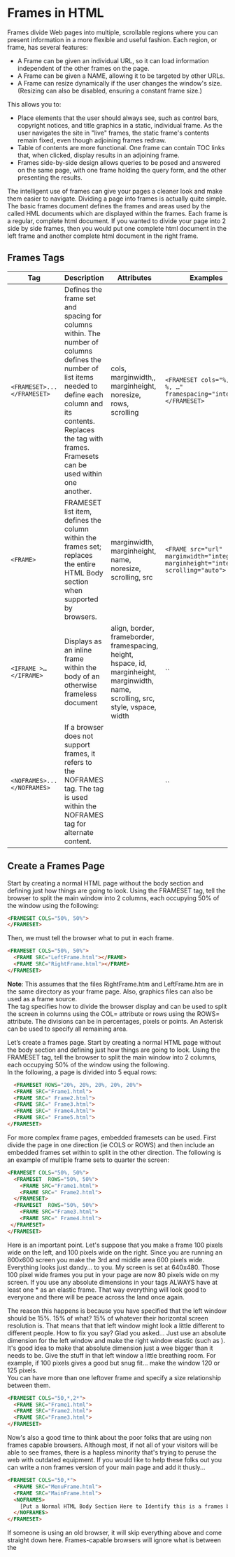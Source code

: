 # Frames in HTML

Frames divide Web pages into multiple, scrollable regions where you can present information in a more flexible and useful fashion. Each region, or frame, has several features: 

- A Frame can be given an individual URL, so it can load information independent of the other frames on the page.  
- A Frame can be given a NAME, allowing it to be targeted by other URLs.  
- A Frame can resize dynamically if the user changes the window's size. (Resizing can also be disabled, ensuring a constant frame size.)   
  
This allows you to: 

- Place elements that the user should always see, such as control bars, copyright notices, and title graphics in a static, individual frame. As the user navigates the site in "live" frames, the static frame's contents remain fixed, even though adjoining frames redraw.  
- Table of contents are more functional. One frame can contain TOC links that, when clicked, display results in an adjoining frame.  
- Frames side-by-side design allows queries to be posed and answered on the same page, with one frame holding the query form, and the other presenting the results.  

The intelligent use of frames can give your pages a cleaner look and make them easier to navigate. Dividing a page into frames is actually quite simple. The basic frames document defines the frames and areas used by the called HML documents which are displayed within the frames. Each frame is a regular, complete html document. If you wanted to divide your page into 2 side by side frames, then you would put one complete html document in the left frame and another complete html document in the right frame. 

## Frames Tags
| Tag | Description | Attributes | Examples |  
| --- | --- | --- | --- |  
| `<FRAMESET>...</FRAMESET>` | Defines the frame set and spacing for columns within. The number of columns defines the number of list items needed to define each column and its contents. Replaces the <body> tag with frames. Framesets can be used within one another. | cols, marginwidth,, marginheight, noresize, rows, scrolling | `<FRAMESET cols="%, %, %, …" framespacing="integer"> </FRAMESET>` |  
| `<FRAME>` | FRAMESET list item, defines the column within the frames set; replaces the entire HTML Body section when supported by browsers. | marginwidth, marginheight, name, noresize, scrolling, src | `<FRAME src="url" marginwidth="integer" marginheight="integert" scrolling="auto">` |  
| `<IFRAME >…</IFRAME>` | Displays as an inline frame within the body of an otherwise frameless document | align, border, frameborder, framespacing, height, hspace, id, marginheight, marginwidth, name, scrolling, src, style, vspace, width | `` |  
| `<NOFRAMES>...</NOFRAMES>` | If a browser does not support frames, it refers to the NOFRAMES tag. The <BODY> tag is used within the NOFRAMES tag for alternate content. |  | `` |  

## Create a Frames Page
Start by creating a normal HTML page without the body section and defining just how things are going to look. Using the FRAMESET tag, tell the browser to split the main window into 2 columns, each occupying 50% of the window using the following:
```html
<FRAMESET COLS="50%, 50%">
</FRAMESET> 
```
Then, we must tell the browser what to put in each frame. 
```html
<FRAMESET COLS="50%, 50%">
  <FRAME SRC="LeftFrame.html"></FRAME>
  <FRAME SRC="RightFrame.html"></FRAME>
</FRAMESET> 
```
**Note**: This assumes that the files RightFrame.htm and LeftFrame.htm are in the same directory as your frame page. Also, graphics files can also be used as a frame source.  
The <FRAMESET> tag specifies how to divide the browser display and can be used to split the screen in columns using the COL= attribute or rows using the ROWS= attribute. The divisions can be in percentages, pixels or points. An Asterisk can be used to specify all remaining area.  

Let’s create a frames page. Start by creating a normal HTML page without the body section and defining just how things are going to look. Using the FRAMESET tag, tell the browser to split the main window into 2 columns, each occupying 50% of the window using the following.   
In the following, a page is divided into 5 equal rows:  
```html
  <FRAMESET ROWS="20%, 20%, 20%, 20%, 20%">
  <FRAME SRC="Frame1.html">
  <FRAME SRC=" Frame2.html">
  <FRAME SRC=" Frame3.html">
  <FRAME SRC=" Frame4.html">
  <FRAME SRC=" Frame5.html">
</FRAMESET> 
```
    
For more complex frame pages, embedded framesets can be used. First divide the page in one direction (ie COLS or ROWS) and then include an embedded frames set within to split in the other direction. The following is an example of multiple frame sets to quarter the screen:  
```html
<FRAMESET COLS="50%, 50%">
  <FRAMESET  ROWS="50%, 50%">
    <FRAME SRC="Frame1.html">
    <FRAME SRC=" Frame2.html">
  </FRAMESET>
  <FRAMESET  ROWS="50%, 50%">
    <FRAME SRC="Frame3.html">
    <FRAME SRC=" Frame4.html">
 </FRAMESET>
</FRAMESET> 
```

Here is an important point. Let's suppose that you make a frame 100 pixels wide on the left, and 100 pixels wide on the right. Since you are running an 800x600 screen you make the 3rd and middle area 600 pixels wide. Everything looks just dandy... to you. My screen is set at 640x480. Those 100 pixel wide frames you put in your page are now 80 pixels wide on my screen. If you use any absolute dimensions in your <FRAMESET> tags ALWAYS have at least one * as an elastic frame. That way everything will look good to everyone and there will be peace across the land once again.  

The reason this happens is because you have specified that the left window should be 15%. 15% of what? 15% of whatever their horizontal screen resolution is. That means that that left window might look a little different to different people. How to fix you say? Glad you asked... Just use an absolute dimension for the left window and make the right window elastic (such as <FRAMESET COLS="120,*">). It's good idea to make that absolute dimension just a wee bigger than it needs to be. Give the stuff in that left window a little breathing room. For example, if 100 pixels gives a good but snug fit... make the window 120 or 125 pixels.   
You can have more than one leftover frame and specify a size relationship between them.   
```html
<FRAMESET COLS="50,*,2*">
  <FRAME SRC="Frame1.html">
  <FRAME SRC="Frame2.html">
  <FRAME SRC="Frame3.html">
</FRAMESET> 
```
Now's also a good time to think about the poor folks that are using non frames capable browsers. Although most, if not all of your visitors will be able to see frames, there is a hapless minority that's trying to peruse the web with outdated equipment. If you would like to help these folks out you can write a non frames version of your main page and add it thusly... 
```html
<FRAMESET COLS="50,*">
  <FRAME SRC="MenuFrame.html">
  <FRAME SRC="MainFrame.html">
  <NOFRAMES>
    [Put a Normal HTML Body Section Here to Identify this is a frames based page !]
  </NOFRAMES>
</FRAMESET>
```
If someone is using an old browser, it will skip everything above and come straight down here. Frames-capable browsers will ignore what is between the <NOFRAMES> tags.   
With the exception of frameset and frame attributes, this covers the basic frames page.  

## Syntax - Names, Targets, and Window Control
Frames divide Web pages into multiple, scrollable regions where you can present information in a more flexible and useful fashion. Each region, or frame, has several features: 
    
- A Frame can be given an individual URL, so it can load information independent of the other frames on the page. 
- A Frame can be given a NAME, allowing it to be targeted by other URLs. 
- A Frame can resize dynamically if the user changes the window's size. (Resizing can also be disabled, ensuring a constant frame size.) 
- This allows you to: 
- Place elements that the user should always see, such as control bars, copyright notices, and title graphics in a static, individual frame. As the user navigates the site in "live" frames, the static frame's contents remain fixed, even though adjoining frames redraw. 
- Table of contents are more functional. One frame can contain TOC links that, when clicked, display results in an adjoining frame. 
- Frames side-by-side design allows queries to be posed and answered on the same page, with one frame holding the query form, and the other presenting the results. 


## Fine Tune Your Frames  
Often the frame for content text is pushed too close to another frame, leaving no room in between. You can avoid such design flaws in your Web sites by using the MARGINWIDTH and MARGINHEIGHT attributes of the <FRAME> tag to define the space (in pixels) between the frame contents and the frame borders (much like the CELLPADDING attribute of the  <TABLE> tag). This ensures that the pages inside a frame don't smack into the sides of the other frames. For example, the following code creates a 10‑pixel margin between the frames.  
```html
	<FRAMESET cols="20%, 65%, 15%" framespacing="0">
	  <FRAME src="First.htm" marginwidth="10" marginheight="10" scrolling="Auto">
	  <FRAME src="Second.htm" marginwidth="10" marginheight="10" scrolling="Auto">
	  <FRAME src="Third.htm" marginwidth="10" marginheight="10" scrolling="Auto">
	</FRAMESET>
```
## Use Targets in Frames 
```html
	<A HREF="a.html" TARGET="frame1">A</A>
	<A HREF="b.html" TARGET="frame2">B</A>
	<A HREF="c.html" TARGET="frame3">C</A>
```
